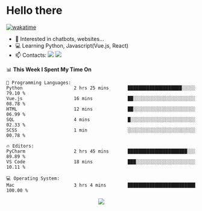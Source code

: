 # Hello there

[![wakatime](https://wakatime.com/badge/user/018bd4cf-9224-4729-b4f3-31fc6a93ca34.svg)](https://wakatime.com/@flamescoder)

- 👀 Interested in chatbots, websites...
- 💻 Learning Python, Javascript(Vue.js, React)
- 📫 Contacts: <a href="https://t.me/FlameCoder0_0" target="_blank"><img src="https://img.shields.io/badge/telegram-0088cc?logo=telegram&logoColor=white"/></a> <a href="https://discord.gg/3wt8QRndjm" target="_blank"><img src="https://img.shields.io/badge/discord-5865F2?logo=discord&logoColor=white"/></a>

<!--START_SECTION:waka-->
📊 **This Week I Spent My Time On** 

```text
💬 Programming Languages: 
Python                   2 hrs 25 mins       ████████████████████░░░░░   79.10 % 
Vue.js                   16 mins             ██░░░░░░░░░░░░░░░░░░░░░░░   08.78 % 
HTML                     12 mins             ██░░░░░░░░░░░░░░░░░░░░░░░   06.99 % 
SQL                      4 mins              █░░░░░░░░░░░░░░░░░░░░░░░░   02.33 % 
SCSS                     1 min               ░░░░░░░░░░░░░░░░░░░░░░░░░   00.78 % 

🔥 Editors: 
PyCharm                  2 hrs 45 mins       ██████████████████████░░░   89.89 % 
VS Code                  18 mins             ███░░░░░░░░░░░░░░░░░░░░░░   10.11 % 

💻 Operating System: 
Mac                      3 hrs 4 mins        █████████████████████████   100.00 % 
```


<!--END_SECTION:waka-->

<div align="center">
  <img src="https://komarev.com/ghpvc/?username=FlamesC0der&style=flat-square&color=red"/>
</div>
